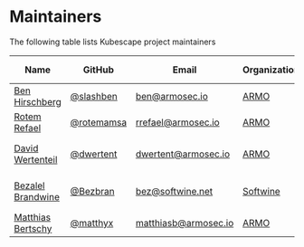 # Maintainers

The following table lists Kubescape project maintainers

| Name                                                                           | GitHub                                     | Email                 | Organization                    | Role                     | Added/Renewed On |
|--------------------------------------------------------------------------------|--------------------------------------------|-----------------------|---------------------------------|--------------------------|------------------|
| [Ben Hirschberg](https://www.linkedin.com/in/benyamin-ben-hirschberg-66141890) | [@slashben](https://github.com/slashben)   | ben@armosec.io        | [ARMO](https://www.armosec.io/) | VP R&D                   | 2021-09-01       |
| [Rotem Refael](https://www.linkedin.com/in/rotem-refael)                       | [@rotemamsa](https://github.com/rotemamsa) | rrefael@armosec.io    | [ARMO](https://www.armosec.io/) | Team Leader              | 2021-10-11       |
| [David Wertenteil](https://www.linkedin.com/in/david-wertenteil-0ba277b9)      | [@dwertent](https://github.com/dwertent)   | dwertent@armosec.io   | [ARMO](https://www.armosec.io/) | Kubescape CLI Developer  | 2021-09-01       |
| [Bezalel Brandwine](https://www.linkedin.com/in/bezalel-brandwine)             | [@Bezbran](https://github.com/Bezbran)     | bez@softwine.net | [Softwine](https://softwine.net/) | Kubescape Software Architect | 2021-09-01       |
| [Matthias Bertschy](https://www.linkedin.com/in/matthias-bertschy-b427b815/)   | [@matthyx](https://github.com/matthyx)     | matthiasb@armosec.io  | [ARMO](https://www.armosec.io/) | Kubernetes Developer     | 2023-01-01       |
